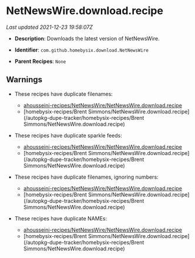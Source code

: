 # NetNewsWire.download.recipe

_Last updated 2021-12-23 19:58:07Z_

- **Description**: Downloads the latest version of NetNewsWire.

- **Identifier**: `com.github.homebysix.download.NetNewsWire`

- **Parent Recipes**: `None`

## Warnings

- These recipes have duplicate filenames:
    - [ahousseini-recipes/NetNewsWire/NetNewsWire.download.recipe](/autopkg-dupe-tracker/ahousseini-recipes/NetNewsWire/NetNewsWire.download.recipe)
    - [homebysix-recipes/Brent Simmons/NetNewsWire.download.recipe](/autopkg-dupe-tracker/homebysix-recipes/Brent Simmons/NetNewsWire.download.recipe)

- These recipes have duplicate sparkle feeds:
    - [ahousseini-recipes/NetNewsWire/NetNewsWire.download.recipe](/autopkg-dupe-tracker/ahousseini-recipes/NetNewsWire/NetNewsWire.download.recipe)
    - [homebysix-recipes/Brent Simmons/NetNewsWire.download.recipe](/autopkg-dupe-tracker/homebysix-recipes/Brent Simmons/NetNewsWire.download.recipe)

- These recipes have duplicate filenames, ignoring numbers:
    - [ahousseini-recipes/NetNewsWire/NetNewsWire.download.recipe](/autopkg-dupe-tracker/ahousseini-recipes/NetNewsWire/NetNewsWire.download.recipe)
    - [homebysix-recipes/Brent Simmons/NetNewsWire.download.recipe](/autopkg-dupe-tracker/homebysix-recipes/Brent Simmons/NetNewsWire.download.recipe)

- These recipes have duplicate NAMEs:
    - [ahousseini-recipes/NetNewsWire/NetNewsWire.download.recipe](/autopkg-dupe-tracker/ahousseini-recipes/NetNewsWire/NetNewsWire.download.recipe)
    - [homebysix-recipes/Brent Simmons/NetNewsWire.download.recipe](/autopkg-dupe-tracker/homebysix-recipes/Brent Simmons/NetNewsWire.download.recipe)